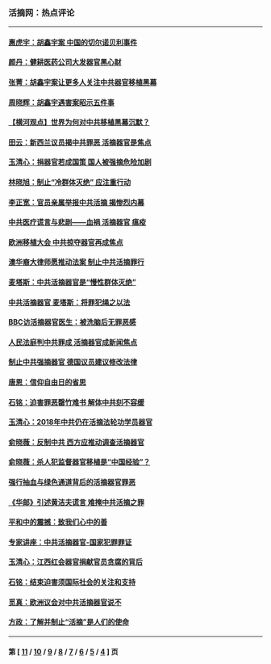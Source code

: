 ### 活摘网：热点评论
---
#### [惠虎宇：胡鑫宇案 中国的切尔诺贝利事件](../../pages/nf5879/n13942916.md?03240430) 
#### [颜丹：健耕医药公司大发器官黑心财](../../pages/nf5879/n13940134.md?03240430) 
#### [张菁：胡鑫宇案让更多人关注中共器官移植黑幕](../../pages/nf5879/n13929073.md?03240430) 
#### [周晓辉：胡鑫宇遇害案昭示五件事](../../pages/nf5879/n13921870.md?03240430) 
#### [【横河观点】世界为何对中共移植黑幕沉默？](../../pages/nf5879/n13244249.md?03240430) 
#### [田云：新西兰议员揭中共罪恶 活摘器官是焦点](../../pages/nf5879/n13070629.md?03240430) 
#### [玉清心：捐器官若成国策 国人被强摘危险加剧](../../pages/nf5879/n12802713.md?03240430) 
#### [林晓旭：制止“冷群体灭绝” 应注重行动](../../pages/nf5879/n12779736.md?03240430) 
#### [李正宽：官员亲属举报中共活摘 揭惨烈内幕](../../pages/nf5879/n12684490.md?03240430) 
#### [中共医疗谎言与悲剧——血祸 活摘器官 瘟疫](../../pages/nf5879/n12372103.md?03240430) 
#### [欧洲移植大会 中共掠夺器官再成焦点](../../pages/nf5879/n11538883.md?03240430) 
#### [澳华裔大律师愿推动法案 制止中共活摘罪行](../../pages/nf5879/n11377039.md?03240430) 
#### [麦塔斯：中共活摘器官是“慢性群体灭绝”](../../pages/nf5879/n11350529.md?03240430) 
#### [中共活摘器官 麦塔斯：将罪犯绳之以法](../../pages/nf5879/n11347973.md?03240430) 
#### [BBC访活摘器官医生：被洗脑后无罪恶感](../../pages/nf5879/n11335935.md?03240430) 
#### [人民法庭判中共罪成 活摘器官成新闻焦点](../../pages/nf5879/n11331578.md?03240430) 
#### [制止中共强摘器官 德国议员建议修改法律](../../pages/nf5879/n11249451.md?03240430) 
#### [唐恩：信仰自由日的省思](../../pages/nf5879/n11003525.md?03240430) 
#### [石铭：迫害罪恶罄竹难书  解体中共刻不容缓](../../pages/nf5879/n10942855.md?03240430) 
#### [玉清心：2018年中共仍在活摘法轮功学员器官](../../pages/nf5879/n10914646.md?03240430) 
#### [俞晓薇：反制中共 西方应推动调查活摘器官](../../pages/nf5879/n10794671.md?03240430) 
#### [俞晓薇：杀人犯监督器官移植是“中国经验”？](../../pages/nf5879/n10466427.md?03240430) 
#### [强行抽血与绿色通道背后的活摘器官罪恶](../../pages/nf5879/n10004708.md?03240430) 
#### [《华邮》引述黄洁夫谎言 难掩中共活摘之罪](../../pages/nf5879/n9642309.md?03240430) 
#### [平和中的震撼：致我们心中的善](../../pages/nf5879/n9021123.md?03240430) 
#### [专家讲座：中共活摘器官-国家犯罪罪证](../../pages/nf5879/n8828153.md?03240430) 
#### [玉清心：江西红会器官捐献官员贪腐的背后](../../pages/nf5879/n8522122.md?03240430) 
#### [石铭：结束迫害须国际社会的关注和支持](../../pages/nf5879/n8443497.md?03240430) 
#### [觅真：欧洲议会对中共活摘器官说不](../../pages/nf5879/n8337486.md?03240430) 
#### [方政：了解并制止“活摘”是人们的使命](../../pages/nf5879/n8329214.md?03240430) 

---
#### 第 [ [11](./11.md?03240430) / [10](./10.md?03240430) / [9](./9.md?03240430) / [8](./8.md?03240430) / [7](./7.md?03240430) / [6](./6.md?03240430) / [5](./5.md?03240430) / [4](./4.md?03240430) ] 页
